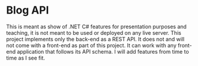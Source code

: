# Blog API
This is meant as show of .NET C# features for presentation purposes and teaching, it is not meant to be used or deployed on any live server.
This project implements only the back-end as a REST API. It does not and will not come with a front-end as part of this project. It can work with any front-end application that follows its API schema.
I will add features from time to time as I see fit.
